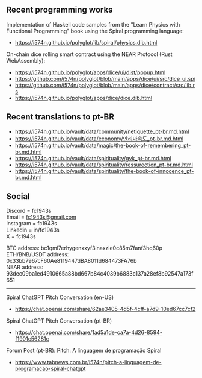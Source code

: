 ## Recent programming works

Implementation of Haskell code samples from the "Learn Physics with Functional Programming" book using the Spiral programming language:

- <https://i574n.github.io/polyglot/lib/spiral/physics.dib.html>

On-chain dice rolling smart contract using the NEAR Protocol (Rust WebAssembly):

- <https://i574n.github.io/polyglot/apps/dice/ui/dist/popup.html>
- <https://github.com/i574n/polyglot/blob/main/apps/dice/ui/src/dice_ui.spi>
- <https://github.com/i574n/polyglot/blob/main/apps/dice/contract/src/lib.rs>
- <https://i574n.github.io/polyglot/apps/dice/dice.dib.html>

## Recent translations to pt-BR

- <https://i574n.github.io/vault/data/community/netiquette_pt-br.md.html>
- <https://i574n.github.io/vault/data/economy/만리마속도_pt-br.md.html>
- <https://i574n.github.io/vault/data/magic/the-book-of-remembering_pt-br.md.html>
- <https://i574n.github.io/vault/data/spirituality/gvk_pt-br.md.html>
- <https://i574n.github.io/vault/data/spirituality/ressurection_pt-br.md.html>
- <https://i574n.github.io/vault/data/spirituality/the-book-of-innocence_pt-br.md.html>

## Social

Discord = fc1943s  
Email = <fc1943s@gmail.com>  
Instagram = fc1943s  
Linkedin = in/fc1943s  
X = fc1943s

BTC address: bc1qml7erhygenxxyf3lnaxzle0c85m7fanf3hq60p  
ETH/BNB/USDT address: 0x33bb7967cF60Ae8119447dBA8011d684473FA76b  
NEAR address: 93dec09ba1ed4910665a88bd667b84c4039b6883c137a28ef8b92547a173f651

---

Spiral ChatGPT Pitch Conversation (en-US)

- <https://chat.openai.com/share/62ae3405-4d5f-4cff-a7d9-10ed67cc7cf2>

Spiral ChatGPT Pitch Conversation (pt-BR)

- <https://chat.openai.com/share/1ad5a1de-ca7a-4d26-8594-f1901c56281c>

Forum Post (pt-BR): Pitch: A linguagem de programação Spiral

- <https://www.tabnews.com.br/i574n/pitch-a-linguagem-de-programacao-spiral-chatgpt>
